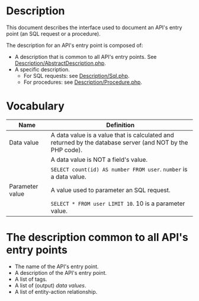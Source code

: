 # Description

This document describes the interface used to document an API's entry point (an SQL request or a procedure).

The description for an API's entry point is composed of:

* A description that is common to all API's entry points. See [Description/AbstractDescription.php](https://github.com/dbeurive/backend/blob/master/src/Database/Entrypoints/Description/AbstractDescription.php).
* A specific description.
  * For SQL requests: see [Description/Sql.php](https://github.com/dbeurive/backend/blob/master/src/Database/Entrypoints/Description/Sql.php).
  * For procedures: see [Description/Procedure.php](https://github.com/dbeurive/backend/blob/master/src/Database/Entrypoints/Description/Procedure.php).




# Vocabulary

| Name            | Definition                                                                                                
|-----------------|-----------------------------------------------------------------------------------------------------------|
| Data value      | A data value is a value that is calculated and returned by the database server (and NOT by the PHP code). |
|                 | A data value is NOT a field's value.                                                                      |
|                 | `SELECT count(id) AS number FROM user`. `number` is a data value.                                         |
| Parameter value | A value used to parameter an SQL request.                                                                 |
|                 | `SELECT * FROM user LIMIT 10`. 10 is a parameter value.                                                   |




# The description common to all API's entry points

*  The name of the API's entry point.
*  A description of the API's entry point.
*  A list of tags.
*  A list of (output) *data values*.
*  A list of entity-action relationship.







    